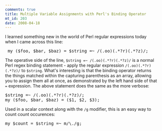 ```yaml
--- 
comments: true
title: Multiple Variable Assignments with Perl's Binding Operator
mt_id: 203
date: 2008-04-18
---
```

I learned something new in the world of Perl regular expressions today when I came across this line:

<pre class="brush: perl;">
 my ($foo, $bar, $baz) = $string =~ /(.oo)(.*?r)(.*?z)/;
</pre>

The operative side of the line, `$string =~ /(.oo)(.*?r)(.*?z)/` is a normal Perl regex binding statement - apply the regular expression `/(.oo)(.*?r)(.*?z)/` to `$string`.  What's interesting is that the binding operator returns the things matched within the capturing parenthesis as an array, allowing you to assign them all at once, as demonstrated by the left hand side of that `=` expression.  The above statement does the same as the more verbose:

<pre class="brush: perl;">
$string =~ /(.oo)(.*?r)(.*?z)/;
my ($foo, $bar, $baz) = ($1, $2, $3);
</pre>

Used in a scalar context along with the `/g` modifier, this is an easy way to count count occurences:

<pre class="brush: perl;">
my $count = $string =~ m/\./g;
</pre>
